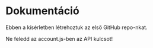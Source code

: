 # Dokumentáció 

Ebben a kísérletben létrehoztuk az első GitHub repo-nkat. 

Ne feledd az account.js-ben az API kulcsot!

